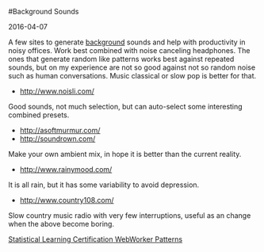 #Background Sounds

<!--- tags: productivity -->

2016-04-07

A few sites to generate [background](https://en.wikipedia.org/wiki/Background_noise) sounds and help with productivity in noisy offices. Work best combined with noise canceling headphones. The ones that generate random like patterns works best against repeated sounds, but on my experience are not so good against not so random noise such as human conversations. Music classical or slow pop is better for that.

*  http://www.noisli.com/
 
 Good sounds, not much selection, but can auto-select some interesting combined presets.

*  http://asoftmurmur.com/
*  http://soundrown.com/

 Make your own ambient mix, in hope it is better than the current reality.

*  http://www.rainymood.com/

 It is all rain, but it has some variability to avoid depression.

*  http://www.country108.com/ 

 Slow country music radio with very few interruptions, useful as an change when the above become boring.



<ins class='nfooter'><a id='fprev' href='#blog/2016/2016-04-09-Statistical-Learning-Certification.md'>Statistical Learning Certification</a> <a id='fnext' href='#blog/2016/2016-03-03-WebWorker-Patterns.md'>WebWorker Patterns</a></ins>

